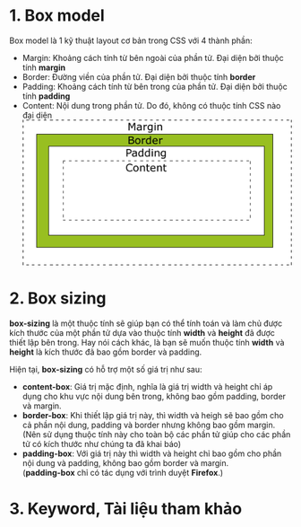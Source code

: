 # 1. Box model
Box model là 1 kỹ thuật layout cơ bản trong CSS với 4 thành phần:</br >
 - Margin: Khoảng cách tính từ bên ngoài của phần tử. Đại diện bởi thuộc tính **margin**</br >
 - Border: Đường viền của phần tử. Đại diện bởi thuộc tính **border**</br >
 - Padding: Khoảng cách tính từ bên trong của phần tử. Đại diện bởi thuộc tính **padding**</br >
 - Content: Nội dung trong phần tử. Do đó, không có thuộc tính CSS nào đại diện</br >
 ![Box Model](/assets/image/CSS/box-model.png)
# 2. Box sizing
**box-sizing** là một thuộc tính sẽ giúp bạn có thể tính toán và làm chủ được kích thước của một phần tử dựa vào thuộc tính **width** và **height** đã được thiết lập bên trong. Hay nói cách khác, là bạn sẽ muốn thuộc tính **width** và **height** là kích thước đã bao gồm border và padding.</br >

Hiện tại, **box-sizing** có hỗ trợ một số giá trị như sau:</br >
 - **content-box**: Giá trị mặc định, nghĩa là giá trị width và height chỉ áp dụng cho khu vực nội dung bên trong, không bao gồm padding, border và margin.</br >
 - **border-box**: Khi thiết lập giá trị này, thì width và heigh sẽ bao gồm cho cả phần nội dung, padding và border nhưng không bao gồm margin.</br >
 (Nên sử dụng thuộc tính này cho toàn bộ các phần tử giúp cho các phần tử có kích thước như chúng ta đã khai báo)</br >
 - **padding-box**: Với giá trị này thì width và height chỉ bao gồm cho phần nội dung và padding, không bao gồm border và margin.</br >
 (**padding-box** chỉ có tác dụng với trình duyệt **Firefox**.)
# 3. Keyword, Tài liệu tham khảo